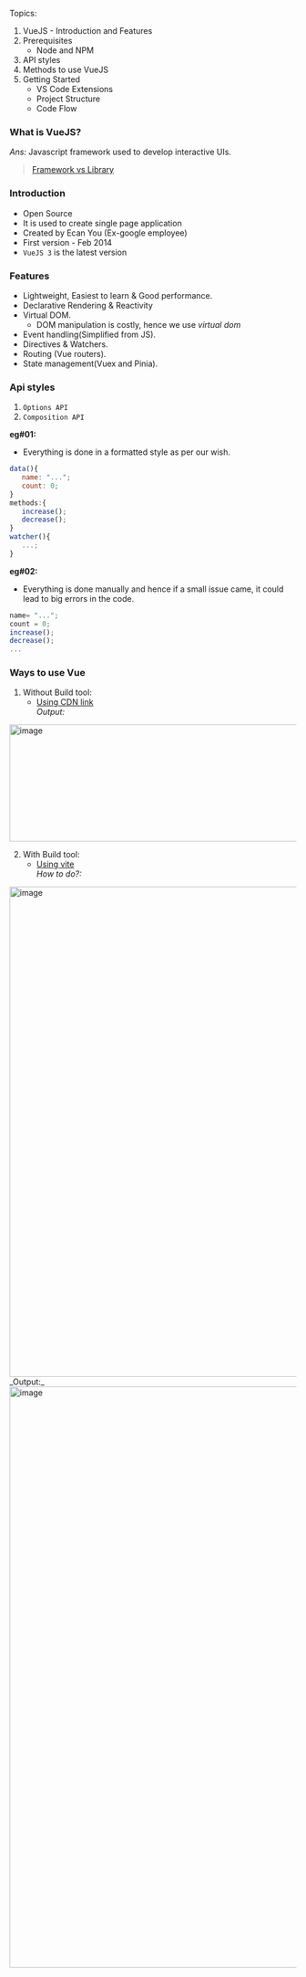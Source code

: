 Topics:
1. VueJS - Introduction and Features
2. Prerequisites
   - Node and NPM
3. API styles
4. Methods to use VueJS
5. Getting Started
   - VS Code Extensions
   - Project Structure
   - Code Flow

### What is VueJS?
_Ans:_ Javascript framework used to develop interactive UIs.
> [Framework vs Library](https://medium.com/@alokg7055/understanding-frameworks-vs-libraries-cricket-code-control-dcc0236963bf)

### Introduction 
* Open Source
* It is used to create single page application
* Created by Ecan You (Ex-google employee)
* First version - Feb 2014
* `VueJS 3` is the latest version

### Features
* Lightweight, Easiest to learn & Good performance.
* Declarative Rendering & Reactivity
* Virtual DOM.
  * DOM manipulation is costly, hence we use _virtual dom_
* Event handling(Simplified from JS).
* Directives & Watchers.
* Routing (Vue routers).
* State management(Vuex and Pinia). 

### Api styles
1. `Options API` 
2. `Composition API`

**eg#01:**
* Everything is done in a formatted style as per our wish.
```js
data(){
   name: "...";
   count: 0;
}
methods:{
   increase();
   decrease();
}
watcher(){
   ...;
}
```
**eg#02:** 
* Everything is done manually and hence if a small issue came, it could lead to big errors in the code.
```js
name= "...";
count = 0;
increase();
decrease();
...
```

### Ways to use Vue
1. Without Build tool:
   - [Using CDN link](https://github.com/alokg-812/IIT-Madras/blob/main/MAD2/VueJs/cdn-link.html) <br>
_Output:_
<img width="875" height="205" alt="image" src="https://github.com/user-attachments/assets/6761ad68-1c01-4c54-bc61-4362dbb4aa06" />

2. With Build tool:
   - [Using vite](https://github.com/alokg-812/IIT-Madras/tree/main/MAD2/VueJs/learning-1)
<br> _How to do?:_ <br>
<img width="1533" height="859" alt="image" src="https://github.com/user-attachments/assets/acab53d2-b257-4f27-99a6-c711ae8d0c09" />
<br> 
_Output:_  <br>
<img width="1919" height="1018" alt="image" src="https://github.com/user-attachments/assets/ab7f6bae-5590-4778-9e45-a0cd002df347" />


